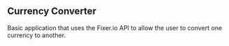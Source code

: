## Currency Converter
Basic application that uses the Fixer.io API to allow the user to convert one currency to another.